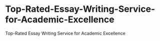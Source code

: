 # Top-Rated-Essay-Writing-Service-for-Academic-Excellence
Top-Rated Essay Writing Service for Academic Excellence
